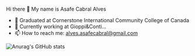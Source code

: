 Hi there 👋 My name is Asafe Cabral Alves

- 🔭 Graduated at Cornerstone International Community College of Canada
- 🌱 Currently working at Gioppi&Conti...
- 📫 How to reach me: alves.asafecabral@gmail.com


![Anurag's GitHub stats](https://github-readme-stats.vercel.app/api?username=asafebxd&show_icons=true&theme=prussian&hide=stars)
